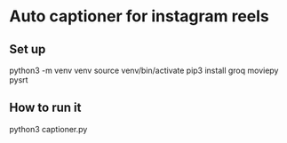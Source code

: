 # Auto captioner for instagram reels

## Set up
python3 -m venv venv
source venv/bin/activate
pip3 install groq moviepy pysrt

## How to run it
python3 captioner.py